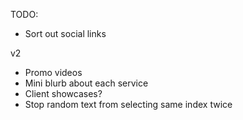 TODO:
- Sort out social links

v2
- Promo videos
- Mini blurb about each service
- Client showcases?
- Stop random text from selecting same index twice